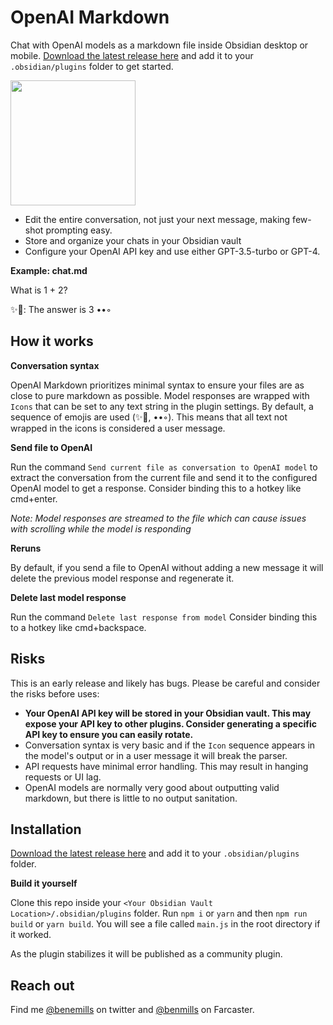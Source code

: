 # OpenAI Markdown

Chat with OpenAI models as a markdown file inside Obsidian desktop or mobile. [Download the latest release here](https://github.com/benmills/openai-markdown/releases/latest) and add it to your `.obsidian/plugins` folder to get started.

<img src="https://user-images.githubusercontent.com/55991/236689892-b2781c7b-0bbf-4dfe-970a-acab3914d5fa.gif" width="200">

* Edit the entire conversation, not just your next message, making few-shot prompting easy.
* Store and organize your chats in your Obsidian vault
* Configure your OpenAI API key and use either GPT-3.5-turbo or GPT-4.

**Example: chat.md**

What is 1 + 2?

✨📜: The answer is 3 ••◦


## How it works

**Conversation syntax**

OpenAI Markdown prioritizes minimal syntax to ensure your files are as close to pure markdown as possible. Model responses are wrapped with `Icons` that can be set to any text string in the plugin settings. By default, a sequence of emojis are used (✨📜, ••◦). This means that all text not wrapped in the icons is considered a user message.

**Send file to OpenAI**

Run the command `Send current file as conversation to OpenAI model` to extract the conversation from the current file and send it to the configured OpenAI model to get a response. Consider binding this to a hotkey like cmd+enter.

*Note: Model responses are streamed to the file which can cause issues with scrolling while the model is responding*

**Reruns**

By default, if you send a file to OpenAI without adding a new message it will delete the previous model response and regenerate it.

**Delete last model response**

Run the command `Delete last response from model` Consider binding this to a hotkey like cmd+backspace.

## Risks

This is an early release and likely has bugs. Please be careful and consider the risks before uses:
* **Your OpenAI API key will be stored in your Obsidian vault. This may expose your API key to other plugins. Consider generating a specific API key to ensure you can easily rotate.**
* Conversation syntax is very basic and if the `Icon` sequence appears in the model's output or in a user message it will break the parser.
* API requests have minimal error handling. This may result in hanging requests or UI lag.
* OpenAI models are normally very good about outputting valid markdown, but there is little to no output sanitation.

## Installation
[Download the latest release here](https://github.com/benmills/openai-markdown/releases/latest) and add it to your `.obsidian/plugins` folder.

**Build it yourself**

Clone this repo inside your `<Your Obsidian Vault Location>/.obsidian/plugins` folder. Run `npm i` or `yarn` and then `npm run build` or `yarn build`. You will see a file called `main.js` in the root directory if it worked.

As the plugin stabilizes it will be published as a community plugin.

## Reach out
Find me [@benemills](https://twitter.com/benemills) on twitter and [@benmills](https://warpcast.com/benmills) on Farcaster.
